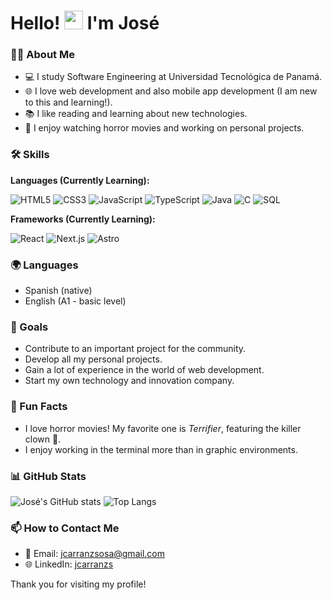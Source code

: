 # Hello! <img src="https://media.giphy.com/media/hvRJCLFzcasrR4ia7z/giphy.gif" width="30px"> I'm José

### 👨‍💻 About Me
- 💻 I study Software Engineering at Universidad Tecnológica de Panamá.
- 🌐 I love web development and also mobile app development (I am new to this and learning!).
- 📚 I like reading and learning about new technologies.
- 👾 I enjoy watching horror movies and working on personal projects.

### 🛠 Skills
**Languages (Currently Learning):**

![HTML5](https://img.shields.io/badge/-HTML5-E34F26?style=flat-square&logo=html5&logoColor=white)
![CSS3](https://img.shields.io/badge/-CSS3-1572B6?style=flat-square&logo=css3&logoColor=white)
![JavaScript](https://img.shields.io/badge/-JavaScript-F7DF1E?style=flat-square&logo=javascript&logoColor=black)
![TypeScript](https://img.shields.io/badge/-TypeScript-3178C6?style=flat-square&logo=typescript&logoColor=white)
![Java](https://img.shields.io/badge/-Java-007396?style=flat-square&logo=java&logoColor=white)
![C](https://img.shields.io/badge/-C-A8B9CC?style=flat-square&logo=c&logoColor=white)
![SQL](https://img.shields.io/badge/-SQL-4479A1?style=flat-square&logo=postgresql&logoColor=white)

**Frameworks (Currently Learning):**

![React](https://img.shields.io/badge/-React-61DAFB?style=flat-square&logo=react&logoColor=black)
![Next.js](https://img.shields.io/badge/-Next.js-000000?style=flat-square&logo=nextdotjs&logoColor=white)
![Astro](https://img.shields.io/badge/-Astro-FF5D01?style=flat-square&logo=astro&logoColor=white)

### 🌍 Languages
- Spanish (native)
- English (A1 - basic level)

### 🎯 Goals
- Contribute to an important project for the community.
- Develop all my personal projects.
- Gain a lot of experience in the world of web development.
- Start my own technology and innovation company.

### 🎉 Fun Facts
- I love horror movies! My favorite one is *Terrifier*, featuring the killer clown 🤡.
- I enjoy working in the terminal more than in graphic environments.

### 📊 GitHub Stats
![José's GitHub stats](https://github-readme-stats.vercel.app/api?username=joscarranzs&show_icons=true&theme=default)
![Top Langs](https://github-readme-stats.vercel.app/api/top-langs/?username=joscarranzs&layout=compact)

### 📫 How to Contact Me
- 📧 Email: [jcarranzsosa@gmail.com](mailto:jcarranzsosa@gmail.com)
- 🌐 LinkedIn: [jcarranzs](https://www.linkedin.com/in/jcarranzs)

Thank you for visiting my profile!
